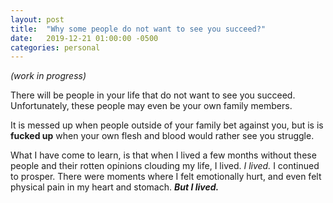 ```yaml
---
layout: post
title:  "Why some people do not want to see you succeed?"
date:   2019-12-21 01:00:00 -0500
categories: personal
---
```

*(work in progress)*

There will be people in your life that do not want to see you succeed. Unfortunately, these people may even be your own family members. 

It is messed up when people outside of your family bet against you, but is is **fucked up** when your own flesh and blood would rather see you struggle.

What I have come to learn, is that when I lived a few months without these people and their rotten opinions clouding my life, I lived. *I lived.* I continued to prosper. There were moments where I felt emotionally hurt, and even felt physical pain in my heart and stomach. ***But I lived.***